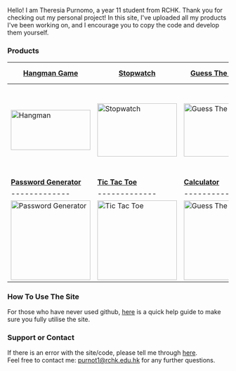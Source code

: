 Hello! I am Theresia Purnomo, a year 11 student from RCHK. Thank you for checking out my personal project! In this site, I've uploaded all my products I've been working on, and I encourage you to copy the code and develop them yourself. 

### Products

| <b>[Hangman Game](https://theresiap.github.io/Personal-Project/Hangman/)</b>  | <b>[Stopwatch](https://theresiap.github.io/Personal-Project/Stopwatch/)</b> | <b>[Guess The Number](https://theresiap.github.io/Personal-Project/GuessTheNumber/)</b>  | <b>[Phone And Email Extractor](https://theresiap.github.io/Personal-Project/PhoneAndEmail/)</b>  |
| ------------- | ------------- | ------------- | ------------- |
| <img src="https://11points.com/wp-content/uploads/2012/09/dominatehangman-1600.jpg" style="width:181px; height:90.395px" alt="Hangman">  | <img src="https://thumbs.dreamstime.com/b/close-up-isolated-hand-presses-stopwatch-start-button-sport-measurements-metrology-close-up-isolated-hand-125484559.jpg" style="width:181px; height:120.59125" alt="Stopwatch">  | <img src="https://www.funbrain.com/assets/img/content-cards/F2qRmLhRnmebc8jJAUjr_GuessTheNumber%403x.png" style="width:181px; height:121.4765" alt="Guess The Number">  | <img src="http://www.freelanceprojects.in/wp-content/uploads/2016/06/smart-phone-as-email-solution2.gif" style="width:181px; height:204.3068px" alt="Phone And Email">
| <b>[Password Generator](https://theresiap.github.io/Personal-Project/PasswordGenerator/)</b>  | <b>[Tic Tac Toe](https://theresiap.github.io/Personal-Project/TicTacToe/)</b> | <b>[Calculator](https://theresiap.github.io/Personal-Project/Calculator/)</b>  | <b>[Odd Or Even](https://github.com/Theresiap/Personal-Project/blob/master/Hangman/Hangman.md)</b>  |
| ------------- | ------------- | ------------- | ------------- |
| <img src="https://images.theconversation.com/files/186076/original/file-20170914-8971-1bvg0di.jpg?ixlib=rb-1.1.0&q=45&auto=format&w=926&fit=clip" style="width:181px; height:181px" alt="Password Generator">  | <img src="https://s7.orientaltrading.com/is/image/OrientalTrading/13801632?$PDP_VIEWER_IMAGE$" style="width:181px; height:181px" alt="Tic Tac Toe">  | <img src="https://karton.ph/images/product/photo/2758/D805a2.png" style="width:181px; height:181" alt="Guess The Number">  | <img src="https://miro.medium.com/max/1600/1*R-Nk15cdtPJNYlIBl68dKg.jpeg" style="width:181px; height:90.3659px" alt="Odd Or Even">

### How To Use The Site
For those who have never used github, [here](https://theresiap.github.io/Personal-Project/Help/) is a quick help guide to make sure you fully utilise the site.

### Support or Contact

If there is an error with the site/code, please tell me through [here](https://theresiap.github.io/Personal-Project/ContactMe/). 
<br>
Feel free to contact me: <a href = "mailto: purnot1@rchk.edu.hk">purnot1@rchk.edu.hk</a> for any further questions.
